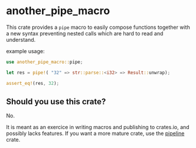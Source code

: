 # another_pipe_macro
This crate provides a `pipe` macro to easily compose functions together
with a new syntax preventing nested calls which are hard to read and understand.

example usage:
```rust
use another_pipe_macro::pipe;

let res = pipe!( "32" => str::parse::<i32> => Result::unwrap);

assert_eq!(res, 32);
```

## Should you use this crate?
No.

It is meant as an exercice in writing macros and publishing to crates.io, and
possibly lacks features. If you want a more mature crate, use the [pipeline](https://crates.io/crates/pipeline) crate.